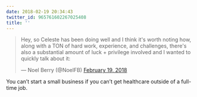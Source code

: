 ```yaml
---
date: 2018-02-19 20:34:43
twitter_id: 965761602267025408
title: ''
---
```


<blockquote class="twitter-tweet"><p lang="en" dir="ltr">Hey, so Celeste has been doing well and I think it&#39;s worth noting how, along with a TON of hard work, experience, and challenges, there&#39;s also a substantial amount of luck + privilege involved and I wanted to quickly talk about it:</p>&mdash; Noel Berry (@NoelFB) <a href="https://twitter.com/NoelFB/status/965727611174338560?ref_src=twsrc%5Etfw">February 19, 2018</a></blockquote>
<script async src="https://platform.twitter.com/widgets.js" charset="utf-8"></script>

You can’t start a small business if you can’t get healthcare outside of a full-time job.
